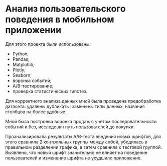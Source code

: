 # Анализ пользовательского поведения в мобильном приложении

Для этого проекта были использованы:
- Python;
- Pandas;
- Matplotlib;
- Plotly;
- Seaborn;
- воронка событий;
- A/B-тестирование;
- проверка статистических гипотез.

Для корректного анализа данных мной была проведена предобработка датасета: удалены дубликаты; заменены типы данных, названия столбцов на более удобные.

Мной была построена воронка продаж с учетом последовательности событий и без, исследован путь пользователей до покупки.

Проанализировала результаты A/B-теста введения новых шрифтов, для этого сравнила 2 контрольных группы между собой, убедилась в правильном разделении трафика, а затем сравнила с тестовой группой. Выявлено, что новый шрифт значительно не влияет на поведение пользователей и изменение шрифта не ухудшило приложение.
